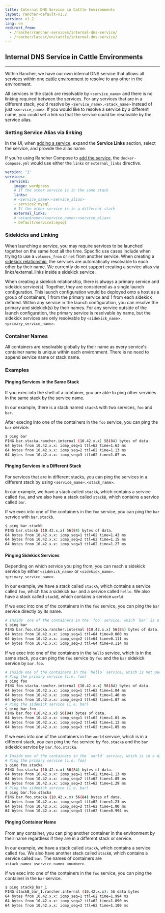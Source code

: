 ```yaml
---
title: Internal DNS Service in Cattle Environments
layout: rancher-default-v1.2
version: v1.2
lang: en
redirect_from:
  - /rancher/rancher-services/internal-dns-service/
  - /rancher/latest/en/cattle/internal-dns-service/
---
```


## Internal DNS Service in Cattle Environments
---

Within Rancher, we have our own internal DNS service that allows all services within one [cattle environment]({{site.baseurl}}/rancher/{{page.version}}/{{page.lang}}/environments/) to resolve to any other in the environment.

All services in the stack are resolvable by `<service_name>` and there is no linking required between the services. For any services that are in a different stack, you'd resolve by `<service_name>.<stack_name>` instead of just `<service_name>`. If you would like to resolve a service by a different name, you could set a link so that the service could be resolvable by the service alias.

### Setting Service Alias via linking

In the UI, when [adding a service]({{site.baseurl}}/rancher/{{page.version}}/{{page.lang}}/cattle/adding-services/#adding-services-in-the-ui), expand the **Service Links** section, select the service, and provide the alias name.

If you're using Rancher Compose to [add the service]({{site.baseurl}}/rancher/{{page.version}}/{{page.lang}}/cattle/services/#adding-services-with-rancher-compose), the `docker-compose.yml` would use either the `links` or `external_links` directive.

```yaml
version: '2'
services:
  service1:
    image: wordpress
    # If the other service is in the same stack
    links:
    # <service_name>:<service_alias>
    - service2:mysql
    # If the other service is in a different stack
    external_links:
    # <stackname>/<service_name>:<service_alias>
    - Default/service3:mysql
```

### Sidekicks and Linking

When launching a service, you may require services to be launched together on the same host all the time. Specific use cases include when trying to use a `volumes_from` or `net` from another service. When creating a [sidekick relationship]({{site.baseurl}}/rancher/{{page.version}}/{{page.lang}}/cattle/adding-services/#sidekick-services), the services are automatically resolvable to each other by their name. We currently do not support creating a service alias via links/external_links inside a sidekick service.

When creating a sidekick relationship, there is always a primary service and sidekick service(s). Together, they are considered as a single launch configuration. This launch configuration would be deployed onto a host as a group of containers, 1 from the primary service and 1 from each sidekick defined. Within any service in the launch configuration, you can resolve the primary and sidekick(s) by their names. For any service outside of the launch configuration, the primary service is resolvable by name, but the sidekick services are only resolvable by `<sidekick_name>.<primary_service_name>`.

### Container Names

All containers are resolvable globally by their name as every service's container name is unique within each environment. There is no need to append service name or stack name.

### Examples

#### Pinging Services in the Same Stack

If you exec into the shell of a container, you are able to ping other services in the same stack by the service name.

In our example, there is a stack named `stackA` with two services, `foo` and `bar`.

After execing into one of the containers in the `foo` service, you can ping the `bar` service.

```bash
$ ping bar
PING bar.stacka.rancher.internal (10.42.x.x) 58(84) bytes of data.
64 bytes from 10.42.x.x: icmp_seq=1 ttl=62 time=1.63 ms
64 bytes from 10.42.x.x: icmp_seq=2 ttl=62 time=1.13 ms
64 bytes from 10.42.x.x: icmp_seq=3 ttl=62 time=1.07 ms
```

#### Pinging Services in a Different Stack

For services that are in different stacks, you can ping the services in a different stack by using `<service_name>.<stack_name>`.

In our example, we have a stack called `stackA`, which contains a service called `foo`, and we also have a stack called `stackB`, which contains a service called `bar`.

If we exec into one of the containers in the `foo` service, you can ping the `bar` service with `bar.stackb`.

```bash
$ ping bar.stackb
PING bar.stackb (10.42.x.x) 56(84) bytes of data.
64 bytes from 10.42.x.x: icmp_seq=1 ttl=62 time=1.43 ms
64 bytes from 10.42.x.x: icmp_seq=2 ttl=62 time=1.15 ms
64 bytes from 10.42.x.x: icmp_seq=3 ttl=62 time=1.27 ms
```

#### Pinging Sidekick Services

Depending on which service you ping from, you can reach a sidekick service by either `<sidekick_name>` or `<sidekick_name>.<primary_service_name>`.

In our example, we have a stack called `stackA`, which contains a service called `foo`, which has a sidekick `bar` and a service called `hello`. We also have a stack called `stackB`, which contains a service `world`.

If we exec into one of the containers in the `foo` service, you can ping the `bar` service directly by its name.

```bash
# Inside  one of the containers in the `foo` service, which `bar` is a sidekick to.
$ ping bar
PING bar.foo.stacka.rancher.internal (10.42.x.x) 56(84) bytes of data.
64 bytes from 10.42.x.x: icmp_seq=1 ttl=64 time=0.060 ms
64 bytes from 10.42.x.x: icmp_seq=2 ttl=64 time=0.111 ms
64 bytes from 10.42.x.x: icmp_seq=3 ttl=64 time=0.114 ms
```

If we exec into one of the containers in the `hello` service, which is in the same stack, you can ping the `foo` service by `foo` and the `bar` sidekick service by `bar.foo`.

```bash
# Inside one of the containers in the `hello` service, which is not part of the service/sidekick service
# Ping the primary service (i.e. foo)
$ ping foo
PING foo.stacka.rancher.internal (10.42.x.x) 56(84) bytes of data.
64 bytes from 10.42.x.x: icmp_seq=1 ttl=62 time=1.04 ms
64 bytes from 10.42.x.x: icmp_seq=2 ttl=62 time=1.40 ms
64 bytes from 10.42.x.x: icmp_seq=3 ttl=62 time=1.07 ms
# Ping the sidekick service (i.e. bar)
$ ping bar.foo
PING bar.foo (10.42.x.x) 56(84) bytes of data.
64 bytes from 10.42.x.x: icmp_seq=1 ttl=62 time=1.01 ms
64 bytes from 10.42.x.x: icmp_seq=2 ttl=62 time=1.12 ms
64 bytes from 10.42.x.x: icmp_seq=3 ttl=62 time=1.05 ms
```

If we exec into one of the containers in the `world` service, which is in a different stack, you can ping the `foo` service by `foo.stacka` and the `bar` sidekick service by `bar.foo.stacka`.

```bash
# Inside one of the containers in the `world` service, which is in a different stack
# Ping the primary service (i.e. foo)
$ ping foo.stacka
PING foo.stacka (10.42.x.x) 56(84) bytes of data.
64 bytes from 10.42.x.x: icmp_seq=1 ttl=62 time=1.13 ms
64 bytes from 10.42.x.x: icmp_seq=2 ttl=62 time=1.05 ms
64 bytes from 10.42.x.x: icmp_seq=3 ttl=62 time=1.29 ms
# Ping the sidekick service (i.e. bar)
$ ping bar.foo.stacka
PING bar.foo.stacka (10.42.x.x) 56(84) bytes of data.
64 bytes from 10.42.x.x: icmp_seq=1 ttl=62 time=1.23 ms
64 bytes from 10.42.x.x: icmp_seq=2 ttl=62 time=1.00 ms
64 bytes from 10.42.x.x: icmp_seq=3 ttl=62 time=0.994 ms
```

#### Pinging Container Name

From any container, you can ping another container in the environment by their name regardless if they are in a different stack or service.

In our example, we have a stack called `stackA`, which contains a service called `foo`. We also have another stack called `stackB`, which contains a service called `bar`. The names of containers are `<stack_name>_<service_name>_<number>`.

If we exec into one of the containers in the `foo` service, you can ping the container in the `bar` service.

```bash
$ ping stackB_bar_1
PING stackB_bar_1.rancher.internal (10.42.x.x): 56 data bytes
64 bytes from 10.42.x.x: icmp_seq=1 ttl=62 time=1.994 ms
64 bytes from 10.42.x.x: icmp_seq=2 ttl=62 time=1.090 ms
64 bytes from 10.42.x.x: icmp_seq=3 ttl=62 time=1.100 ms
```
